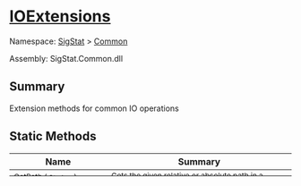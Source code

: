 # [IOExtensions](./IOExtensions.md)

Namespace: [SigStat]() > [Common](./README.md)

Assembly: SigStat.Common.dll

## Summary
Extension methods for common IO operations

## Static Methods

| Name | Summary | 
| --- | --- | 
| <sub>[GetPath](./Methods/IOExtensions-100663399.md) ( [`String`](https://docs.microsoft.com/en-us/dotnet/api/System.String) )</sub><div style="margin: -28px 0px 0px 0px;"><img width=200/>  | <sub>Gets the given relative or absolute path in a platform neutral form</sub><div style="margin: -28px 0px 0px 0px;"><img width=200/>  | <br>


